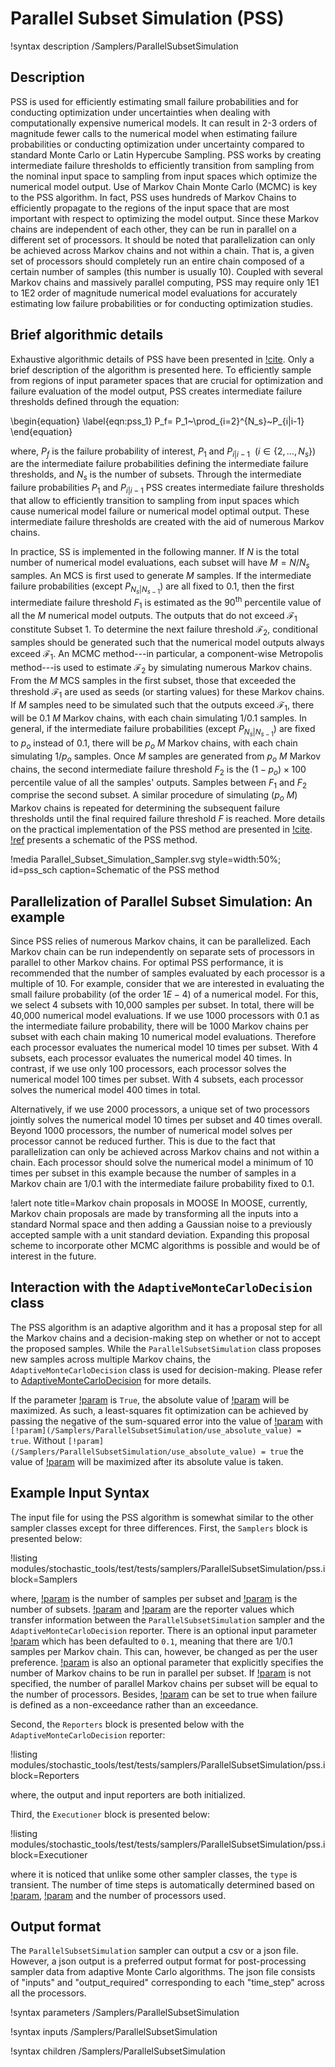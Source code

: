 # Parallel Subset Simulation (PSS)

!syntax description /Samplers/ParallelSubsetSimulation

## Description

PSS is used for efficiently estimating small failure probabilities and for conducting
optimization under uncertainties when dealing with computationally expensive numerical models.
It can result in 2-3 orders of magnitude fewer calls to the numerical model when estimating
failure probabilities or conducting optimization under uncertainty compared to standard
Monte Carlo or Latin Hypercube Sampling. PSS works by creating intermediate failure
thresholds to efficiently transition from sampling from the nominal input space to sampling
from input spaces which optimize the numerical model output. Use of Markov Chain Monte Carlo (MCMC)
is key to the PSS algorithm. In fact, PSS uses hundreds of Markov Chains to efficiently
propagate to the regions of the input space that are most important with respect
to optimizing the model output. Since these Markov chains are independent of each other,
they can be run in parallel on a different set of processors. It should be noted that
parallelization can only be achieved across Markov chains and not within a chain.
That is, a given set of processors should completely run an entire chain composed
of a certain number of samples (this number is usually 10). Coupled with several
Markov chains and massively parallel computing, PSS may require only 1E1 to 1E2
order of magnitude numerical model evaluations for accurately estimating low failure probabilities or
for conducting optimization studies.

## Brief algorithmic details

Exhaustive algorithmic details of PSS have been presented in [!cite](au2001pss). Only
a brief description of the algorithm is presented here. To efficiently sample from
regions of input parameter spaces that are crucial for optimization and failure
evaluation of the model output, PSS creates intermediate failure thresholds defined
through the equation:

\begin{equation}
\label{eqn:pss_1}
P_f= P_1~\prod_{i=2}^{N_s}~P_{i|i-1}
\end{equation}

where, $P_f$ is the failure probability of interest, $P_1$ and $P_{i|i-1}~~(i \in \{2,\dots,N_s\})$
are the intermediate failure probabilities defining the intermediate failure thresholds, and
$N_s$ is the number of subsets. Through the intermediate failure probabilities $P_1$ and $P_{i|i-1}$
PSS creates intermediate failure thresholds that allow to efficiently transition to sampling
from input spaces which cause numerical model failure or numerical model optimal output. These
intermediate failure thresholds are created with the aid of numerous Markov chains.

In practice, SS is implemented in the following manner. If $N$ is the total number
of numerical model evaluations, each subset will have $M=N/N_s$ samples. An MCS is first used to generate $M$ samples.
If the intermediate failure probabilities (except $P_{N_s|N_{s-1}}$)
are all fixed to 0.1, then the first intermediate failure threshold ${F}_1$
is estimated as the $90^{\textrm{th}}$ percentile value of all the $M$ numerical model outputs.
The outputs that do not exceed $\mathcal{F}_1$ constitute Subset 1. To determine
the next failure threshold $\mathcal{F}_2$, conditional samples should be generated
such that the numerical model outputs always exceed $\mathcal{F}_1$. An MCMC method---in particular,
a component-wise Metropolis method---is used to estimate $\mathcal{F}_2$ by simulating
numerous Markov chains. From the $M$ MCS samples in the first subset, those that exceeded
the threshold $\mathcal{F}_1$ are used as seeds (or starting values) for these Markov chains.
If $M$ samples need to be simulated such that the outputs exceed $\mathcal{F}_1$,
there will be $0.1~M$ Markov chains, with each chain simulating $1/0.1$ samples.
In general, if the intermediate failure probabilities (except $P_{N_s|N_{s-1}}$) are
fixed to $p_o$ instead of 0.1, there will be $p_o~M$ Markov chains, with each chain
simulating $1/p_o$ samples. Once $M$ samples are generated from $p_o~M$
Markov chains, the second intermediate failure threshold ${F}_2$ is the $(1-p_o) \times 100$
percentile value of all the samples' outputs. Samples between ${F}_1$ and ${F}_2$ comprise the second subset.
A similar procedure of simulating $(p_o~M)$ Markov chains is repeated for determining
the subsequent failure thresholds until the final required failure threshold $F$ is reached.
More details on the practical implementation of the PSS method are presented in [!cite](li2016pss).
[!ref](pss_sch) presents a schematic of the PSS method.

!media Parallel_Subset_Simulation_Sampler.svg style=width:50%; id=pss_sch caption=Schematic of the PSS method

## Parallelization of Parallel Subset Simulation: An example

Since PSS relies of numerous Markov chains, it can be parallelized. Each Markov chain
can be run independently on separate sets of processors in parallel to other Markov chains.
For optimal PSS performance, it is recommended that the number of samples evaluated
by each processor is a multiple of 10. For example, consider that we are interested
in evaluating the small failure probability (of the order $1E-4$) of a numerical model. For this,
we select 4 subsets with 10,000 samples per subset. In total, there will be 40,000
numerical model evaluations. If we use 1000 processors with $0.1$ as the intermediate failure
probability, there will be 1000 Markov chains per subset with each chain making 10 numerical
model evaluations. Therefore each processor evaluates the numerical model 10 times per subset.
With 4 subsets, each processor evaluates the numerical model 40 times. In contrast, if we use
only 100 processors, each processor solves the numerical model 100 times per subset.
With 4 subsets, each processor solves the numerical model 400 times in total.

Alternatively, if we use 2000 processors, a unique set of two processors jointly
solves the numerical model 10 times per subset and 40 times overall. Beyond 1000 processors,
the number of numerical model solves per processor cannot be reduced further. This is due to
the fact that parallelization can only be achieved across Markov chains and not within
a chain. Each processor should solve the numerical model a minimum of 10 times per subset in this
example because the number of samples in a Markov chain are $1/0.1$ with the intermediate
failure probability fixed to 0.1.

!alert note title=Markov chain proposals in MOOSE
In MOOSE, currently, Markov chain proposals are made by transforming all the inputs
  into a standard Normal space and then adding a Gaussian noise to a previously
  accepted sample with a unit standard deviation. Expanding this proposal scheme to
  incorporate other MCMC algorithms is possible and would be of interest in the future.

## Interaction with the `AdaptiveMonteCarloDecision` class

The PSS algorithm is an adaptive algorithm and it has a proposal step for all the
Markov chains and a decision-making step on whether or not to accept the proposed samples.
While the `ParallelSubsetSimulation` class proposes new samples across multiple Markov
chains, the `AdaptiveMonteCarloDecision` class
is used for decision-making. Please refer to [AdaptiveMonteCarloDecision](AdaptiveMonteCarloDecision.md)
for more details.

If the parameter [!param](/Samplers/ParallelSubsetSimulation/use_absolute_value) is `True`, the absolute
 value of [!param](/Samplers/ParallelSubsetSimulation/output_reporter) will be maximized. 
As such, a least-squares fit optimization can be achieved by passing the negative of the sum-squared error
into the value of [!param](/Samplers/ParallelSubsetSimulation/output_reporter) with
 `[!param](/Samplers/ParallelSubsetSimulation/use_absolute_value) = true`. Without 
`[!param](/Samplers/ParallelSubsetSimulation/use_absolute_value) = true`
the value of [!param](/Samplers/ParallelSubsetSimulation/output_reporter) will be maximized after its absolute value is taken.

## Example Input Syntax

The input file for using the PSS algorithm is somewhat similar to the other sampler
 classes except for three differences. First, the `Samplers` block is presented below:

!listing modules/stochastic_tools/test/tests/samplers/ParallelSubsetSimulation/pss.i block=Samplers

where, [!param](/Samplers/ParallelSubsetSimulation/num_samplessub) is the number of samples per subset and 
[!param](/Samplers/ParallelSubsetSimulation/num_subsets) is the number of subsets.
[!param](/Samplers/ParallelSubsetSimulation/inputs_reporter) and [!param](/Samplers/ParallelSubsetSimulation/output_reporter) 
are the reporter values which transfer
information between the `ParallelSubsetSimulation` sampler and the `AdaptiveMonteCarloDecision` reporter. There is an optional
 input parameter [!param](/Samplers/ParallelSubsetSimulation/subset_probability) which has been defaulted to
`0.1`, meaning that there are $1/0.1$ samples per Markov chain. This can, however, be
changed as per the user preference. [!param](/Samplers/ParallelSubsetSimulation/num_parallel_chains) is also an optional parameter
that explicitly specifies the number of Markov chains to be run in parallel per subset.
If [!param](/Samplers/ParallelSubsetSimulation/num_parallel_chains) is not specified, the number of parallel Markov chains per subset
will be equal to the number of processors. Besides, [!param](/Samplers/ParallelSubsetSimulation/use_absolute_value) can be set to true
when failure is defined as a non-exceedance rather than an exceedance.

Second, the `Reporters` block is presented below with the `AdaptiveMonteCarloDecision` reporter:

!listing modules/stochastic_tools/test/tests/samplers/ParallelSubsetSimulation/pss.i block=Reporters

where, the output and input reporters are both initialized.

Third, the `Executioner` block is presented below:

!listing modules/stochastic_tools/test/tests/samplers/ParallelSubsetSimulation/pss.i block=Executioner

where it is noticed that unlike some other sampler classes, the `type` is transient.
The number of time steps is automatically determined based on [!param](/Samplers/ParallelSubsetSimulation/num_samplessub), [!param](/Samplers/ParallelSubsetSimulation/num_subsets) and the number of processors used.


## Output format

The `ParallelSubsetSimulation` sampler can output a csv or a json file. However, a json output is a preferred output format
for post-processing sampler data from adaptive Monte Carlo algorithms. The json file
consists of "inputs" and "output_required" corresponding to each "time_step" across
all the processors.

!syntax parameters /Samplers/ParallelSubsetSimulation

!syntax inputs /Samplers/ParallelSubsetSimulation

!syntax children /Samplers/ParallelSubsetSimulation
